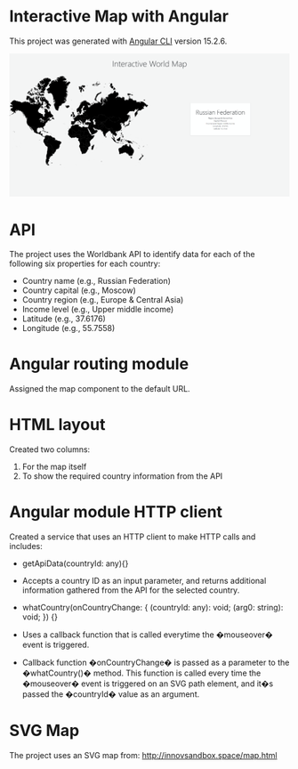 # Interactive Map with Angular

This project was generated with [Angular CLI](https://github.com/angular/angular-cli) version 15.2.6.



<img src="src\assets\website-front.png">


# API

The project uses the Worldbank API to identify data for each of the following six properties for each country:

* Country name (e.g., Russian Federation)
* Country capital (e.g., Moscow)
* Country region (e.g., Europe & Central Asia)
* Income level (e.g., Upper middle income)
* Latitude (e.g., 37.6176)
* Longitude (e.g., 55.7558)

# Angular routing module

Assigned the map component to the default URL.

# HTML layout

Created two columns:

1. For the map itself
2. To show the required country information from the API

# Angular module HTTP client

Created a service that uses an HTTP client to make HTTP calls and includes:

* getApiData(countryId: any){}
* Accepts a country ID as an input parameter, and returns additional information gathered from the API for the selected country.

* whatCountry(onCountryChange: { (countryId: any): void; (arg0: string): void; }) {}

* Uses a callback function that is called everytime the �mouseover� event is triggered.
* Callback function �onCountryChange� is passed as a parameter to the �whatCountry()� method. This function is called every time the �mouseover� event is triggered on an SVG path element, and it�s passed the �countryId� value as an argument.

# SVG Map

The project uses an SVG map from:
http://innovsandbox.space/map.html






